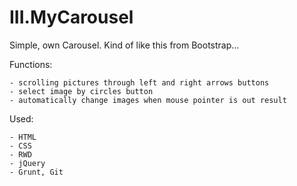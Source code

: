 # III.MyCarousel

Simple, own Carousel. Kind of like this from Bootstrap...

Functions:

    - scrolling pictures through left and right arrows buttons
    - select image by circles button
    - automatically change images when mouse pointer is out result

Used:

    - HTML
    - CSS
    - RWD
    - jQuery
    - Grunt, Git